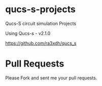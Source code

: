 # qucs-s-projects
Qucs-S circuit simulation Projects

Using Qucs-s - v2.1.0

https://github.com/ra3xdh/qucs_s

# Pull Requests

Please Fork and sent me your pull requests. 